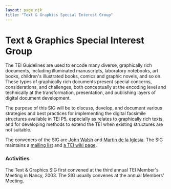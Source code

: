 ```yaml
---
layout: page.njk
title: "Text & Graphics Special Interest Group"
---
```

# Text & Graphics Special Interest Group



 The TEI Guidelines are used to encode many diverse, graphically rich documents,
 including illuminated manuscripts, laboratory notebooks, art books, children's
 illustrated books, comics and graphic novels, and so on. These types of graphically
 rich documents present special concerns, considerations, and challenges, both
 conceptually at the encoding level and technically at the transformation,
 presentation, and publishing layers of digital document development.
 
 The purpose of this SIG will be to discuss, develop, and document various strategies
 and best practices for implementing the digital facsimile structures available in
 TEI P5, especially as relates to graphically rich texts, and for developing methods
 to extend the TEI when existing structures are not suitable.
 
 The conveners of the SIG are [John Walsh](mailto:jawalsh@indiana.edu) and
 [Martin de la Iglesia](mailto:iglesia@hab.de). The SIG maintains a [mailing list](https://listserv.brown.edu/?A0=TEI-GRAPHICS-SIG) and [a TEI wiki
 page](https://wiki.tei-c.org/index.php/SIG:Text%26Graphic).
 
 ### Activities



The Text \& Graphics SIG first convened at the third annual TEI Member's
 Meeting in Nancy, 2003\. The SIG usually convenes at the annual Members' Meeting.

